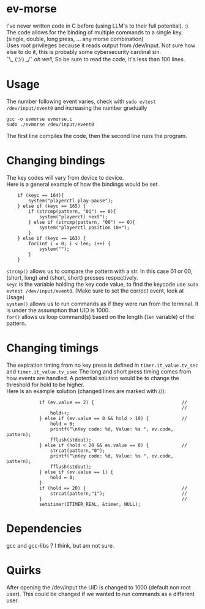# ev-morse
I've never written code in C before (using LLM's to their full potential). :) <br>
The code allows for the binding of multiple commands to a single key. (single, double, long press, ... any morse combination)<br>
Uses root privileges because it reads output from /dev/input. Not sure how else to do it, this is probably some cybersecurity cardinal sin. <br>
¯\\_ (ツ) _/¯ <i>oh well</i>, So be sure to read the code, it's less than 100 lines.

# Usage
The number following event varies, check with `sudo evtest /dev/input/event0` and increasing the number gradually
```
gcc -o evmorse evmorse.c
sudo ./evmorse /dev/input/event0
```
The first line compiles the code, then the second line runs the program.

# Changing bindings
The key codes will vary from device to device.<br>
Here is a general example of how the bindings would be set. <br>
```
    if (keyc == 164){
        system("playerctl play-pause");
    } else if (keyc == 165) {
        if (strcmp(pattern, "01") == 0){
            system("playerctl next");
        } else if (strcmp(pattern, "00") == 0){
            system("playerctl position 10+");
        }
    } else if (keyc == 163) {
        for(int i = 0; i < len; i++) {
            system("");
        }
    }
```
`strcmp()` allows us to compare the pattern with a str. In this case 01 or 00, (short, long) and (short, short) presses respectively. <br>
`keyc` is the variable holding the key code value, to find the keycode use `sudo evtest /dev/input/event0`. (Make sure to set the correct event, look at Usage) <br>
`system()` allows us to run commands as if they were run from the terminal. It is under the assumption that UID is 1000. <br>
`for()` allows us loop command(s) based on the length (`len` variable) of the pattern.

# Changing timings
The expiration timing from no key press is defined in `timer.it_value.tv_sec` and `timer.it_value.tv_usec`
The long and short press timing comes from how events are handled. A potential solution would be to change the threshold for hold to be higher. <br>
Here is an example solution (changed lines are marked with //):
```
            if (ev.value == 2) {                                //
                                                                //
                hold++;
            } else if (ev.value == 0 && hold > 19) {            //
                hold = 0;
                printf("\nKey code: %d, Value: %s ", ev.code, pattern);
                fflush(stdout);
            } else if (hold < 20 && ev.value == 0) {            //
                strcat(pattern,"0");
                printf("\nKey code: %d, Value: %s ", ev.code, pattern);
                fflush(stdout);
            } else if (ev.value == 1) {
                hold = 0;
            }
            if (hold == 20) {                                   //
                strcat(pattern,"1");                            //
            }                                                   //
            setitimer(ITIMER_REAL, &timer, NULL);
```
# Dependencies
gcc and gcc-libs ? I think, but am not sure.

# Quirks
After opening the /dev/input the UID is changed to 1000 (default non root user). This could be changed if we wanted to run commands as a different user.
